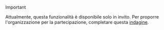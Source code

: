> [!IMPORTANT]
> Attualmente, questa funzionalità è disponibile solo in invito. Per proporre l'organizzazione per la partecipazione, completare questa [indagine](https://aka.ms/ax2012upgrade). 
